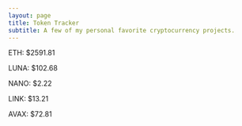 ```yaml
---
layout: page
title: Token Tracker
subtitle: A few of my personal favorite cryptocurrency projects.
---
```


<!--BEGINCRYPTOINPUT-->
ETH: $2591.81

LUNA: $102.68

NANO: $2.22

LINK: $13.21

AVAX: $72.81

<!--ENDCRYPTOINPUT-->
